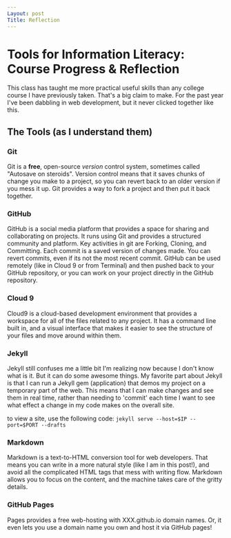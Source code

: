 ```yaml
---
Layout: post
Title: Reflection
---
```


# Tools for Information Literacy: Course Progress & Reflection

This class has taught me more practical useful skills than any college course I have previously taken. 
That's a big claim to make. For the past year I've been dabbling in web development, but it never clicked together like this. 

## The Tools (as I understand them)

### Git

Git is a __free__, open-source _version_ control system, sometimes called "Autosave on steroids". 
Version control means that it saves chunks of change you make to a project, so you can revert back to an older version if you mess it up.
Git provides a way to fork a project and then put it back together. 

### GitHub

GitHub is a social media platform that provides a space for sharing and collaborating on projects. It runs using Git and provides a structured community and platform.
Key activities in git are Forking, Cloning, and Committing. 
Each commit is a saved version of changes made. You can revert commits, even if its not the most recent commit. 
GitHub can be used remotely (like in Cloud 9 or from Terminal) and then pushed back to your GitHub repository, or you can work on your project directly in the GitHub repository.

### Cloud 9

Cloud9 is a cloud-based development environment that provides a workspace for all of the files related to any project. 
It has a command line built in, and a visual interface that makes it easier to see the structure of your files and move around within them.

### Jekyll

Jekyll still confuses me a little bit I'm realizing now because I don't know what is it. But it can do some awesome things.
My favorite part about Jekyll is that I can run a Jekyll gem (application) that demos my project on a temporary part of the web. 
This means that I can make changes and see them in real time, rather than needing to 'commit' each time I want to see what effect a change in my code makes on the overall site.

to view a site, use the following code: `jekyll serve --host=$IP --port=$PORT --drafts`

### Markdown

Markdown is a text-to-HTML conversion tool for web developers. 
That means you can write in a more natural style (like I am in this post!), and avoid all the complicated HTML tags that mess with writing flow.
Markdown allows you to focus on the content, and the machine takes care of the gritty details. 

### GitHub Pages

Pages provides a free web-hosting with XXX.github.io domain names. Or, it even lets you use a domain name you own and host it via GitHub pages!